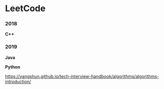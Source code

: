 # LeetCode

### 2018
**C++**

### 2019
**Java**

**Python**

https://yangshun.github.io/tech-interview-handbook/algorithms/algorithms-introduction/
